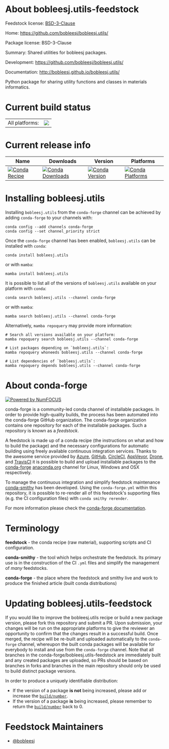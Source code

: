 About bobleesj.utils-feedstock
==============================

Feedstock license: [BSD-3-Clause](https://github.com/conda-forge/bobleesj.utils-feedstock/blob/main/LICENSE.txt)

Home: https://github.com/bobleesj/bobleesj.utils/

Package license: BSD-3-Clause

Summary: Shared utilities for bobleesj packages.

Development: https://github.com/bobleesj/bobleesj.utils/

Documentation: http://bobleesj.github.io/bobleesj.utils/

Python package for sharing utility functions and classes in materials informatics.


Current build status
====================


<table><tr><td>All platforms:</td>
    <td>
      <a href="https://dev.azure.com/conda-forge/feedstock-builds/_build/latest?definitionId=25748&branchName=main">
        <img src="https://dev.azure.com/conda-forge/feedstock-builds/_apis/build/status/bobleesj.utils-feedstock?branchName=main">
      </a>
    </td>
  </tr>
</table>

Current release info
====================

| Name | Downloads | Version | Platforms |
| --- | --- | --- | --- |
| [![Conda Recipe](https://img.shields.io/badge/recipe-bobleesj.utils-green.svg)](https://anaconda.org/conda-forge/bobleesj.utils) | [![Conda Downloads](https://img.shields.io/conda/dn/conda-forge/bobleesj.utils.svg)](https://anaconda.org/conda-forge/bobleesj.utils) | [![Conda Version](https://img.shields.io/conda/vn/conda-forge/bobleesj.utils.svg)](https://anaconda.org/conda-forge/bobleesj.utils) | [![Conda Platforms](https://img.shields.io/conda/pn/conda-forge/bobleesj.utils.svg)](https://anaconda.org/conda-forge/bobleesj.utils) |

Installing bobleesj.utils
=========================

Installing `bobleesj.utils` from the `conda-forge` channel can be achieved by adding `conda-forge` to your channels with:

```
conda config --add channels conda-forge
conda config --set channel_priority strict
```

Once the `conda-forge` channel has been enabled, `bobleesj.utils` can be installed with `conda`:

```
conda install bobleesj.utils
```

or with `mamba`:

```
mamba install bobleesj.utils
```

It is possible to list all of the versions of `bobleesj.utils` available on your platform with `conda`:

```
conda search bobleesj.utils --channel conda-forge
```

or with `mamba`:

```
mamba search bobleesj.utils --channel conda-forge
```

Alternatively, `mamba repoquery` may provide more information:

```
# Search all versions available on your platform:
mamba repoquery search bobleesj.utils --channel conda-forge

# List packages depending on `bobleesj.utils`:
mamba repoquery whoneeds bobleesj.utils --channel conda-forge

# List dependencies of `bobleesj.utils`:
mamba repoquery depends bobleesj.utils --channel conda-forge
```


About conda-forge
=================

[![Powered by
NumFOCUS](https://img.shields.io/badge/powered%20by-NumFOCUS-orange.svg?style=flat&colorA=E1523D&colorB=007D8A)](https://numfocus.org)

conda-forge is a community-led conda channel of installable packages.
In order to provide high-quality builds, the process has been automated into the
conda-forge GitHub organization. The conda-forge organization contains one repository
for each of the installable packages. Such a repository is known as a *feedstock*.

A feedstock is made up of a conda recipe (the instructions on what and how to build
the package) and the necessary configurations for automatic building using freely
available continuous integration services. Thanks to the awesome service provided by
[Azure](https://azure.microsoft.com/en-us/services/devops/), [GitHub](https://github.com/),
[CircleCI](https://circleci.com/), [AppVeyor](https://www.appveyor.com/),
[Drone](https://cloud.drone.io/welcome), and [TravisCI](https://travis-ci.com/)
it is possible to build and upload installable packages to the
[conda-forge](https://anaconda.org/conda-forge) [anaconda.org](https://anaconda.org/)
channel for Linux, Windows and OSX respectively.

To manage the continuous integration and simplify feedstock maintenance
[conda-smithy](https://github.com/conda-forge/conda-smithy) has been developed.
Using the ``conda-forge.yml`` within this repository, it is possible to re-render all of
this feedstock's supporting files (e.g. the CI configuration files) with ``conda smithy rerender``.

For more information please check the [conda-forge documentation](https://conda-forge.org/docs/).

Terminology
===========

**feedstock** - the conda recipe (raw material), supporting scripts and CI configuration.

**conda-smithy** - the tool which helps orchestrate the feedstock.
                   Its primary use is in the construction of the CI ``.yml`` files
                   and simplify the management of *many* feedstocks.

**conda-forge** - the place where the feedstock and smithy live and work to
                  produce the finished article (built conda distributions)


Updating bobleesj.utils-feedstock
=================================

If you would like to improve the bobleesj.utils recipe or build a new
package version, please fork this repository and submit a PR. Upon submission,
your changes will be run on the appropriate platforms to give the reviewer an
opportunity to confirm that the changes result in a successful build. Once
merged, the recipe will be re-built and uploaded automatically to the
`conda-forge` channel, whereupon the built conda packages will be available for
everybody to install and use from the `conda-forge` channel.
Note that all branches in the conda-forge/bobleesj.utils-feedstock are
immediately built and any created packages are uploaded, so PRs should be based
on branches in forks and branches in the main repository should only be used to
build distinct package versions.

In order to produce a uniquely identifiable distribution:
 * If the version of a package **is not** being increased, please add or increase
   the [``build/number``](https://docs.conda.io/projects/conda-build/en/latest/resources/define-metadata.html#build-number-and-string).
 * If the version of a package **is** being increased, please remember to return
   the [``build/number``](https://docs.conda.io/projects/conda-build/en/latest/resources/define-metadata.html#build-number-and-string)
   back to 0.

Feedstock Maintainers
=====================

* [@bobleesj](https://github.com/bobleesj/)

